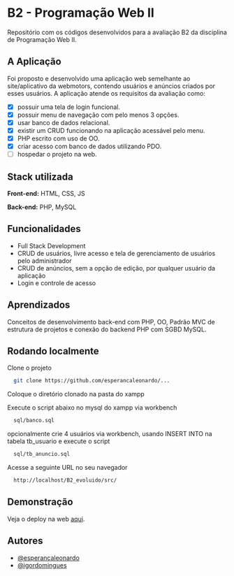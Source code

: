 
# B2 - Programação Web II

Repositório com os códigos desenvolvidos para a avaliação B2 da disciplina de Programação Web II.



## A Aplicação

Foi proposto e desenvolvido uma aplicação web semelhante ao site/aplicativo da webmotors,
contendo usuários e anúncios criados por esses usuários. A aplicação atende os requisitos
da avaliação como:

- [x] possuir uma tela de login funcional.
- [x] possuir menu de navegação com pelo menos 3 opções.
- [x] usar banco de dados relacional.
- [x] existir um CRUD funcionando na aplicação acessável pelo menu.
- [x] PHP escrito com uso de OO.
- [x] criar acesso com banco de dados utilizando PDO.
- [ ] hospedar o projeto na web.

## Stack utilizada

**Front-end:** HTML, CSS, JS

**Back-end:** PHP, MySQL



## Funcionalidades

- Full Stack Development
- CRUD de usuários, livre acesso e tela de gerenciamento de usuários pelo administrador
- CRUD de anúncios, sem a opção de edição, por qualquer usuário da aplicação
- Login e controle de acesso


## Aprendizados

Conceitos de desenvolvimento back-end com PHP, OO, Padrão MVC de estrutura de projetos
e conexão do backend PHP com SGBD MySQL.


## Rodando localmente

Clone o projeto

```bash
  git clone https://github.com/esperancaleonardo/...
```

Coloque o diretório clonado na pasta do xampp

Execute o script abaixo no mysql do xampp via workbench

```bash
  sql/banco.sql
```

  opcionalmente crie 4 usuários via workbench, usando INSERT INTO na tabela tb_usuario e execute o script 

```bash
  sql/tb_anuncio.sql
```

Acesse a seguinte URL no seu navegador 

```bash
  http://localhost/B2_evoluido/src/
```

## Demonstração

Veja o deploy na web [aqui]().

## Autores

- [@esperancaleonardo](https://www.github.com/esperancaleonardo)
- [@igordomingues](https://www.github.com/esperancaleonardo)

